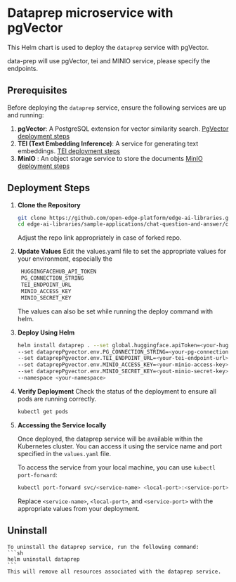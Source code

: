 # Dataprep microservice with pgVector

This Helm chart is used to deploy the `dataprep` service with pgVector.

data-prep will use pgVector, tei and MINIO service, please specify the endpoints.

## Prerequisites

Before deploying the `dataprep` service, ensure the following services are up and running:

1. **pgVector**: A PostgreSQL extension for vector similarity search. [PgVector deployment steps](../pgvector/README.md)
2. **TEI (Text Embedding Inference)**: A service for generating text embeddings. [TEI deployment steps](../tei/README.MD)
3. **MinIO** : An object storage service to store the documents [MinIO deployment steps](../minioserver/README.md)

## Deployment Steps

1. **Clone the Repository**

   ```sh
   git clone https://github.com/open-edge-platform/edge-ai-libraries.git edge-ai-libraries
   cd edge-ai-libraries/sample-applications/chat-question-and-answer/chart/subchart/dataprep
   ```
   Adjust the repo link appropriately in case of forked repo.

2. **Update Values**
    Edit the values.yaml file to set the appropriate values for your environment, especially the
    ```sh
     HUGGINGFACEHUB_API_TOKEN
     PG_CONNECTION_STRING
     TEI_ENDPOINT_URL
     MINIO_ACCESS_KEY
     MINIO_SECRET_KEY
    ```
    The values can also be set while running the deploy command with helm.

3. **Deploy Using Helm**

    ```sh
    helm install dataprep . --set global.huggingface.apiToken=<your-huggingface-token> \
    --set dataprepPgvector.env.PG_CONNECTION_STRING=<your-pg-connection-string> \
    --set dataprepPgvector.env.TEI_ENDPOINT_URL=<your-tei-endpoint-url> \
    --set dataprepPgvector.env.MINIO_ACCESS_KEY=<your-minio-access-key> \
    --set dataprepPgvector.env.MINIO_SECRET_KEY=<yout-minio-secret-key> \
    --namespace <your-namespace>
    ```
4. **Verify Deployment**
    Check the status of the deployment to ensure all pods are running correctly.
    ```sh
    kubectl get pods
    ```
5. **Accessing the Service locally**

    Once deployed, the dataprep service will be available within the Kubernetes cluster. You can access it using the service name and port specified in the `values.yaml` file.

    To access the service from your local machine, you can use `kubectl port-forward`:

    ```sh
    kubectl port-forward svc/<service-name> <local-port>:<service-port>
    ```
    Replace `<service-name>`, `<local-port>`, and `<service-port>` with the appropriate values from your deployment.

## Uninstall ##
    To uninstall the dataprep service, run the following command:
    ```sh
    helm uninstall dataprep
    ```
    This will remove all resources associated with the dataprep service.